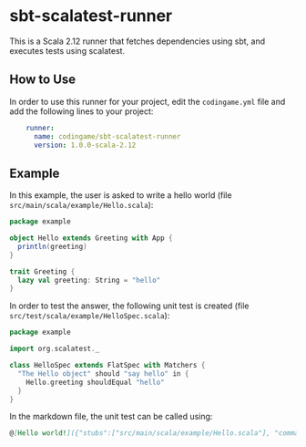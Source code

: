 # sbt-scalatest-runner

This is a Scala 2.12 runner that fetches dependencies using sbt, and executes tests using scalatest.

## How to Use

In order to use this runner for your project, edit the `codingame.yml` file and add the following lines to your project:

```yaml
    runner:
      name: codingame/sbt-scalatest-runner
      version: 1.0.0-scala-2.12
```

## Example

In this example, the user is asked to write a hello world (file `src/main/scala/example/Hello.scala`):

```scala
package example

object Hello extends Greeting with App {
  println(greeting)
}

trait Greeting {
  lazy val greeting: String = "hello"
}
```

In order to test the answer, the following unit test is created (file `src/test/scala/example/HelloSpec.scala`):

```scala
package example

import org.scalatest._

class HelloSpec extends FlatSpec with Matchers {
  "The Hello object" should "say hello" in {
    Hello.greeting shouldEqual "hello"
  }
}
```

In the markdown file, the unit test can be called using:

```markdown
@[Hello world!]({"stubs":["src/main/scala/example/Hello.scala"], "command":"example.HelloSpec"})
```
